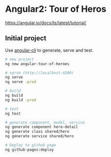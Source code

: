 # Angular2: Tour of Heros

https://angular.io/docs/ts/latest/tutorial/

## Initial project

Use [angular-cli](https://cli.angular.io/) to generate, serve and test. 

```bash
# new project
ng new angular-tour-of-heroes

# serve (http://localhost:4200)
ng serve
ng serve -prod

# build
ng build
ng build -prod

# test
ng test

# generate component, model, service
ng generate component hero-detail
ng generate class shared/hero
ng generate service shared/hero

# Deploy to github page
ng github-pages:deploy
``` 